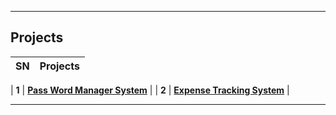 

---
## Projects 

| SN | Projects |
|:---:|:---|

| **1** | **[Pass Word Manager System](https://github.com/DhawaDG/Password_Manager_Python)** | 
| **2** | **[Expense Tracking System](https://github.com/DhawaDG/Expense_Tracker_System)** |

 ---
